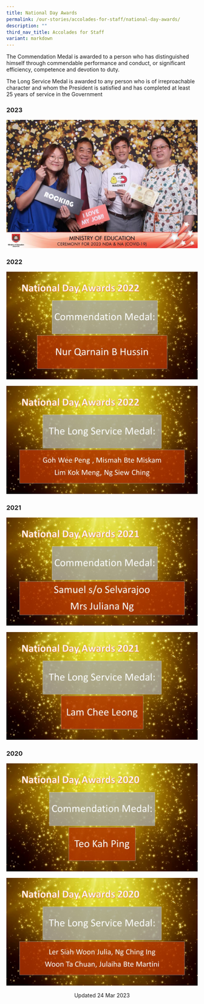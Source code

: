 ```yaml
---
title: National Day Awards
permalink: /our-stories/accolades-for-staff/national-day-awards/
description: ""
third_nav_title: Accolades for Staff
variant: markdown
---
```

The Commendation Medal is awarded to a person who has distinguished himself through commendable performance and conduct, or significant efficiency, competence and devotion to duty.

The Long Service Medal is awarded to any person who is of irreproachable character and whom the President is satisfied and has completed at least 25 years of service in the Government

### 2023

![](/images/WhatsApp_Image_2024_04_11_at_12_16_37_PM.jpg)

### 2022

![](/images/national%20day%20award%202022%201.jpg)

![](/images/national%20day%20award%202022%202.jpg)

### 2021

![](/images/CM%202021-2.jpg)

![](/images/LSM%202021.jpg)

### 2020

![](/images/CM%202020.jpg)

![](/images/LSM%202020.jpg)

<center> Updated 24 Mar 2023 </center>
